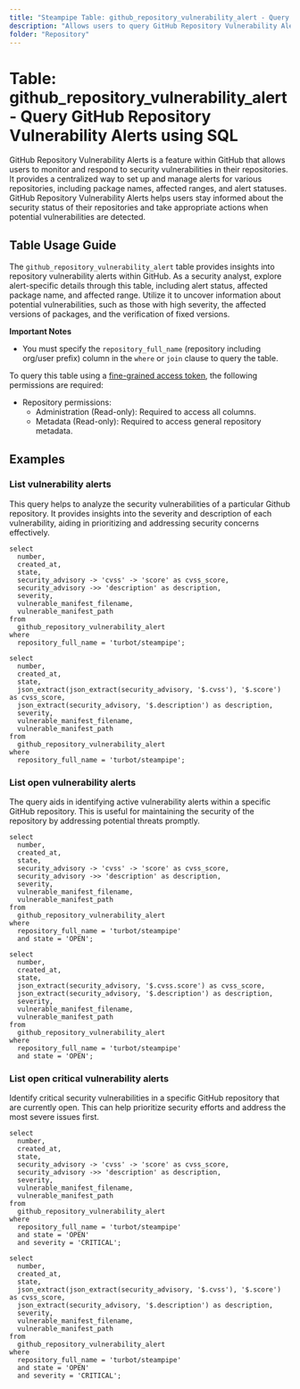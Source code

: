 ```yaml
---
title: "Steampipe Table: github_repository_vulnerability_alert - Query GitHub Repository Vulnerability Alerts using SQL"
description: "Allows users to query GitHub Repository Vulnerability Alerts, specifically the alert status, affected package name, and affected range, providing insights into repository security status and potential vulnerabilities."
folder: "Repository"
---
```


# Table: github_repository_vulnerability_alert - Query GitHub Repository Vulnerability Alerts using SQL

GitHub Repository Vulnerability Alerts is a feature within GitHub that allows users to monitor and respond to security vulnerabilities in their repositories. It provides a centralized way to set up and manage alerts for various repositories, including package names, affected ranges, and alert statuses. GitHub Repository Vulnerability Alerts helps users stay informed about the security status of their repositories and take appropriate actions when potential vulnerabilities are detected.

## Table Usage Guide

The `github_repository_vulnerability_alert` table provides insights into repository vulnerability alerts within GitHub. As a security analyst, explore alert-specific details through this table, including alert status, affected package name, and affected range. Utilize it to uncover information about potential vulnerabilities, such as those with high severity, the affected versions of packages, and the verification of fixed versions.

**Important Notes**
- You must specify the `repository_full_name` (repository including org/user prefix) column in the `where` or `join` clause to query the table.

To query this table using a [fine-grained access token](https://docs.github.com/en/authentication/keeping-your-account-and-data-secure/managing-your-personal-access-tokens#creating-a-fine-grained-personal-access-token), the following permissions are required:
  - Repository permissions:
    - Administration (Read-only): Required to access all columns.
    - Metadata (Read-only): Required to access general repository metadata.

## Examples

### List vulnerability alerts
This query helps to analyze the security vulnerabilities of a particular Github repository. It provides insights into the severity and description of each vulnerability, aiding in prioritizing and addressing security concerns effectively.

```sql+postgres
select
  number,
  created_at,
  state,
  security_advisory -> 'cvss' -> 'score' as cvss_score,
  security_advisory ->> 'description' as description,
  severity,
  vulnerable_manifest_filename,
  vulnerable_manifest_path
from
  github_repository_vulnerability_alert
where
  repository_full_name = 'turbot/steampipe';
```

```sql+sqlite
select
  number,
  created_at,
  state,
  json_extract(json_extract(security_advisory, '$.cvss'), '$.score') as cvss_score,
  json_extract(security_advisory, '$.description') as description,
  severity,
  vulnerable_manifest_filename,
  vulnerable_manifest_path
from
  github_repository_vulnerability_alert
where
  repository_full_name = 'turbot/steampipe';
```

### List open vulnerability alerts
The query aids in identifying active vulnerability alerts within a specific GitHub repository. This is useful for maintaining the security of the repository by addressing potential threats promptly.

```sql+postgres
select
  number,
  created_at,
  state,
  security_advisory -> 'cvss' -> 'score' as cvss_score,
  security_advisory ->> 'description' as description,
  severity,
  vulnerable_manifest_filename,
  vulnerable_manifest_path
from
  github_repository_vulnerability_alert
where
  repository_full_name = 'turbot/steampipe'
  and state = 'OPEN';
```

```sql+sqlite
select
  number,
  created_at,
  state,
  json_extract(security_advisory, '$.cvss.score') as cvss_score,
  json_extract(security_advisory, '$.description') as description,
  severity,
  vulnerable_manifest_filename,
  vulnerable_manifest_path
from
  github_repository_vulnerability_alert
where
  repository_full_name = 'turbot/steampipe'
  and state = 'OPEN';
```

### List open critical vulnerability alerts
Identify critical security vulnerabilities in a specific GitHub repository that are currently open. This can help prioritize security efforts and address the most severe issues first.

```sql+postgres
select
  number,
  created_at,
  state,
  security_advisory -> 'cvss' -> 'score' as cvss_score,
  security_advisory ->> 'description' as description,
  severity,
  vulnerable_manifest_filename,
  vulnerable_manifest_path
from
  github_repository_vulnerability_alert
where
  repository_full_name = 'turbot/steampipe'
  and state = 'OPEN'
  and severity = 'CRITICAL';
```

```sql+sqlite
select
  number,
  created_at,
  state,
  json_extract(json_extract(security_advisory, '$.cvss'), '$.score') as cvss_score,
  json_extract(security_advisory, '$.description') as description,
  severity,
  vulnerable_manifest_filename,
  vulnerable_manifest_path
from
  github_repository_vulnerability_alert
where
  repository_full_name = 'turbot/steampipe'
  and state = 'OPEN'
  and severity = 'CRITICAL';
```